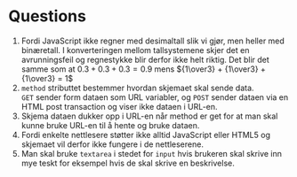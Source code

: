 # Questions

1. Fordi JavaScript ikke regner med desimaltall slik vi gjør, men heller med binæretall.
   I konverteringen mellom tallsystemene skjer det en avrunningsfeil og regnestykke blir derfor ikke helt riktig.
   Det blir det samme som at $0.3 + 0.3 + 0.3 = 0.9$ mens ${1\over3} + {1\over3} + {1\over3} = 1$
1. `method` stributtet bestemmer hvordan skjemaet skal sende data.  
   `GET` sender form dataen som URL variabler, og `POST` sender dataen via en HTML post transaction og viser ikke dataen i URL-en.
1. Skjema dataen dukker opp i URL-en når method er get for at man skal kunne bruke URL-en til å hente og bruke dataen.
1. Fordi enkelte nettlesere støtter ikke alltid JavaScript eller HTML5 og skjemaet vil derfor ikke fungere i de nettleserene.
1. Man skal bruke `textarea` i stedet for `input` hvis brukeren skal skrive inn mye teskt for eksempel hvis de skal skrive en beskrivelse.
